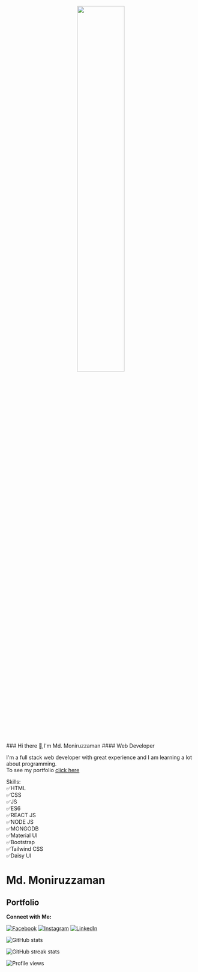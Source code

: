 <p align='center'><img src='https://i.ibb.co/xJ2v94L/giphy.gif' width='50%'/></p>
### Hi there 👋,I'm Md. Moniruzzaman
#### Web Developer

I'm a full stack web developer with great experience and I am learning a lot about programming.
<br>
To see my portfolio [click here](https://mdmoniruzzaman.netlify.app/)

Skills: 
<br>
✅HTML
<br>
✅CSS
<br>
✅JS
<br/>
✅ES6
<br>
✅REACT JS
<br>
✅NODE JS
<br>
✅MONGODB
<br>
✅Material UI
<br>
✅Bootstrap
<br>
✅Tailwind CSS
<br>
✅Daisy UI

# Md. Moniruzzaman
## Portfolio

**Connect with Me:**
<br>

[![Facebook](https://img.shields.io/badge/Facebook-Follow-blue)](https://www.facebook.com/raimbos1)
[![Instagram](https://img.shields.io/badge/Instagram-Follow-%23FB730F)](https://www.instagram.com/bappy.123)
[![LinkedIn](https://img.shields.io/badge/LinkedIn-Follow-blue)](https://www.linkedin.com/in/mdmoniruzzamanbappy)

![GitHub stats](https://github-readme-stats.vercel.app/api?username=MoniruzzamanBappy&show_icons=true)  

![GitHub streak stats](https://github-readme-streak-stats.herokuapp.com/?user=MoniruzzamanBappy)  


![Profile views](https://gpvc.arturio.dev/MoniruzzamanBappy) 
